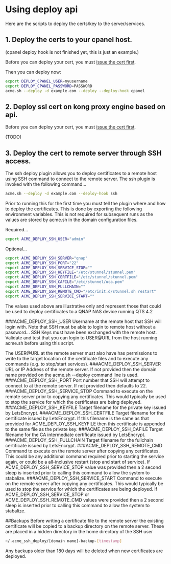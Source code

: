 # Using deploy api

Here are the scripts to deploy the certs/key to the server/services.

## 1. Deploy the certs to your cpanel host.

(cpanel deploy hook is not finished yet, this is just an example.)

Before you can deploy your cert, you must [issue the cert first](https://github.com/Neilpang/acme.sh/wiki/How-to-issue-a-cert).

Then you can deploy now:

```sh
export DEPLOY_CPANEL_USER=myusername
export DEPLOY_CPANEL_PASSWORD=PASSWORD
acme.sh --deploy -d example.com --deploy --deploy-hook cpanel
```

## 2. Deploy ssl cert on kong proxy engine based on api.

Before you can deploy your cert, you must [issue the cert first](https://github.com/Neilpang/acme.sh/wiki/How-to-issue-a-cert).

(TODO)

## 3. Deploy the cert to remote server through SSH access.

The ssh deploy plugin allows you to deploy certificates to a remote host
using SSH command to connect to the remote server.  The ssh plugin is invoked
with the following command...

```bash
acme.sh --deploy -d example.com --deploy-hook ssh
```
Prior to running this for the first time you must tell the plugin where
and how to deploy the certificates.  This is done by exporting the following
environment variables.  This is not required for subsequent runs as the
values are stored by acme.sh in the domain configuration files.

Required...
```bash
export ACME_DEPLOY_SSH_USER="admin"
```
Optional...
```bash
export ACME_DEPLOY_SSH_SERVER="qnap"
export ACME_DEPLOY_SSH_PORT="22"
export ACME_DEPLOY_SSH_SERVICE_STOP=""
export ACME_DEPLOY_SSH_KEYFILE="/etc/stunnel/stunnel.pem"
export ACME_DEPLOY_SSH_CERTFILE="/etc/stunnel/stunnel.pem"
export ACME_DEPLOY_SSH_CAFILE="/etc/stunnel/uca.pem"
export ACME_DEPLOY_SSH_FULLCHAIN=""
export ACME_DEPLOY_SSH_REMOTE_CMD="/etc/init.d/stunnel.sh restart"
export ACME_DEPLOY_SSH_SERVICE_START=""
```
The values used above are illustrative only and represent those that could 
be used to deploy certificates to a QNAP NAS device running QTS 4.2

###ACME_DEPLOY_SSH_USER
Username at the remote host that SSH will login with. Note that
SSH must be able to login to remote host without a password... SSH Keys
must have been exchanged with the remote host. Validate and test that you
can login to USER@URL from the host running acme.sh before using this script.

The USER@URL at the remote server must also have has permissions to write to
the target location of the certificate files and to execute any commands
(e.g. to stop/start services).
###ACME_DEPLOY_SSH_SERVER
URL or IP Address of the remote server.  If not provided then the domain
name provided on the acme.sh --deploy command line is used.
###ACME_DEPLOY_SSH_PORT
Port number that SSH will attempt to connect to at the remote server.  If
not provided then defaults to 22.
###ACME_DEPLOY_SSH_SERVICE_STOP
Command to execute on the remote server prior to copying any certificates. This
would typically be used to stop the service for which the certificates are
being deployed.
###ACME_DEPLOY_SSH_KEYFILE
Target filename for the private key issued by LetsEncrypt.
###ACME_DEPLOY_SSH_CERTFILE
Target filename for the certificate issued by LetsEncrypt.  If this filename
is the same as that provided for ACME_DEPLOY_SSH_KEYFILE then this certificate
is appended to the same file as the private key.
###ACME_DEPLOY_SSH_CAFILE
Target filename for the CA intermediate certificate issued by LetsEncrypt.
###ACME_DEPLOY_SSH_FULLCHAIN
Target filename for the fullchain certificate issued by LetsEncrypt.
###ACME_DEPLOY_SSH_REMOTE_CMD
Command to execute on the remote server after copying any certificates.  This
could be any additional command required prior to starting the service again,
or could be a all-inclusive restart (stop and start of service).  If
ACME_DEPLOY_SSH_SERVICE_STOP value was provided then a 2 second sleep is
inserted prior to calling this command to allow the system to stabalize.
###ACME_DEPLOY_SSH_SERVICE_START
Command to execute on the remote server after copying any certificates.  This
would typically be used to stop the service for which the certificates are
being deployed.  If ACME_DEPLOY_SSH_SERVICE_STOP or ACME_DEPLOY_SSH_REMOTE_CMD
values were provided then a 2 second sleep is inserted prior to calling
this command to allow the system to stabalize.

##Backups
Before writing a certificate file to the remote server the existing
certificate will be copied to a backup directory on the remote server.
These are placed in a hidden directory in the home directory of the SSH
user
```bash
~/.acme_ssh_deploy/[domain name]-backup-[timestamp]
```
Any backups older than 180 days will be deleted when new certificates
are deployed.
